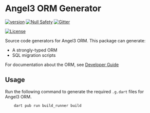 # Angel3 ORM Generator

[![version](https://img.shields.io/badge/pub-v4.0.0-brightgreen)](https://pub.dartlang.org/packages/angel3_orm_generator)
[![Null Safety](https://img.shields.io/badge/null-safety-brightgreen)](https://dart.dev/null-safety)
[![Gitter](https://img.shields.io/gitter/room/angel_dart/discussion)](https://gitter.im/angel_dart/discussion)

[![License](https://img.shields.io/github/license/dukefirehawk/angel)](https://github.com/dukefirehawk/angel/tree/angel3/packages/orm/angel3_orm_generator/LICENSE)

Source code generators for Angel3 ORM. This package can generate:

* A strongly-typed ORM
* SQL migration scripts

For documentation about the ORM, see [Developer Guide](https://angel3-docs.dukefirehawk.com/guides/orm)

## Usage

Run the following command to generate the required `.g.dart` files for Angel3 ORM.

```bash
    dart pub run build_runner build
```
